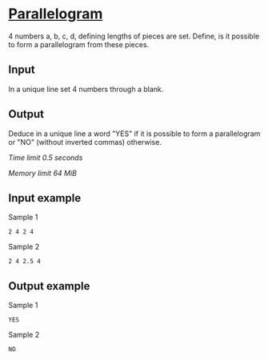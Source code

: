 # [Parallelogram](https://www.e-olymp.com/en/problems/929)

4 numbers a, b, c, d, defining lengths of pieces are set. Define, is it possible to form a parallelogram from these pieces.

## Input

In a unique line set 4 numbers through a blank.

## Output

Deduce in a unique line a word "YES" if it is possible to form a parallelogram or "NO" (without inverted commas) otherwise.

_Time limit 0.5 seconds_

_Memory limit 64 MiB_

## Input example

Sample 1
```
2 4 2 4
```

Sample 2
```
2 4 2.5 4
```

## Output example

Sample 1
```
YES
```

Sample 2
```
NO
```
